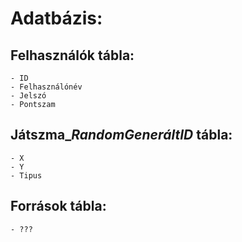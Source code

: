 # Adatbázis:
## Felhasználók tábla:
    - ID
    - Felhasználónév
    - Jelszó
    - Pontszam
 
## Játszma_*RandomGeneráltID* tábla:
    - X
    - Y
    - Tipus

## Források tábla:
    - ???
